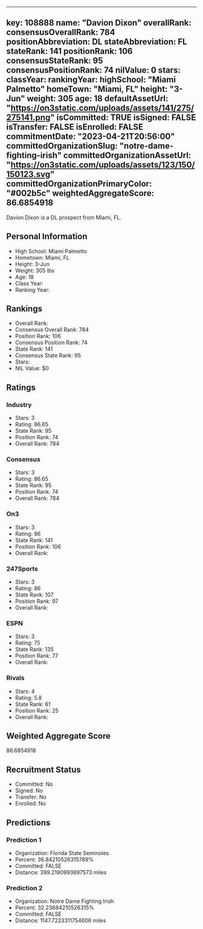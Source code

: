 ---
  key: 108888
  name: "Davion Dixon"
  overallRank: 
  consensusOverallRank: 784
  positionAbbreviation: DL
  stateAbbreviation: FL
  stateRank: 141
  positionRank: 106
  consensusStateRank: 95
  consensusPositionRank: 74
  nilValue: 0
  stars: 
  classYear: 
  rankingYear: 
  highSchool: "Miami Palmetto"
  homeTown: "Miami, FL"
  height: "3-Jun"
  weight: 305
  age: 18
  defaultAssetUrl: "https://on3static.com/uploads/assets/141/275/275141.png"
  isCommitted: TRUE
  isSigned: FALSE
  isTransfer: FALSE
  isEnrolled: FALSE
  commitmentDate: "2023-04-21T20:56:00"
  committedOrganizationSlug: "notre-dame-fighting-irish"
  committedOrganizationAssetUrl: "https://on3static.com/uploads/assets/123/150/150123.svg"
  committedOrganizationPrimaryColor: "#002b5c"
  weightedAggregateScore: 86.6854918
  ---
  
  Davion Dixon is a DL prospect from Miami, FL.
  
  ## Personal Information
  - High School: Miami Palmetto
  - Hometown: Miami, FL
  - Height: 3-Jun
  - Weight: 305 lbs
  - Age: 18
  - Class Year: 
  - Ranking Year: 
  
  ## Rankings
  - Overall Rank: 
  - Consensus Overall Rank: 784
  - Position Rank: 106
  - Consensus Position Rank: 74
  - State Rank: 141
  - Consensus State Rank: 95
  - Stars: 
  - NIL Value: $0
  
  ## Ratings
  
  ### Industry
  - Stars: 3
  - Rating: 86.65
  - State Rank: 95
  - Position Rank: 74
  - Overall Rank: 784
  
  ### Consensus
  - Stars: 3
  - Rating: 86.65
  - State Rank: 95
  - Position Rank: 74
  - Overall Rank: 784
  
  ### On3
  - Stars: 3
  - Rating: 86
  - State Rank: 141
  - Position Rank: 106
  - Overall Rank: 
  
  ### 247Sports
  - Stars: 3
  - Rating: 86
  - State Rank: 107
  - Position Rank: 97
  - Overall Rank: 
  
  ### ESPN
  - Stars: 3
  - Rating: 75
  - State Rank: 135
  - Position Rank: 77
  - Overall Rank: 
  
  ### Rivals
  - Stars: 4
  - Rating: 5.8
  - State Rank: 61
  - Position Rank: 25
  - Overall Rank: 
  
  ## Weighted Aggregate Score
  86.6854918
  
  ## Recruitment Status
  - Committed: No
  - Signed: No
  - Transfer: No
  - Enrolled: No
  
  
  
  ## Predictions
  
  ### Prediction 1
  - Organization: Florida State Seminoles
  - Percent: 36.84210526315789%
  - Committed: FALSE
  - Distance: 399.2190993697573 miles
  
  ### Prediction 2
  - Organization: Notre Dame Fighting Irish
  - Percent: 32.23684210526315%
  - Committed: FALSE
  - Distance: 1147.7223311754606 miles
  